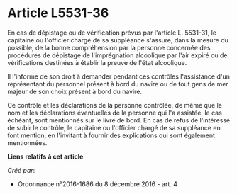 # Article L5531-36

En cas de dépistage ou de vérification prévus par l'article L. 5531-31, le capitaine ou l'officier chargé de sa suppléance
s'assure, dans la mesure du possible, de la bonne compréhension par la personne concernée des procédures de dépistage de
l'imprégnation alcoolique par l'air expiré ou de vérifications destinées à établir la preuve de l'état alcoolique.

Il l'informe de son droit à demander pendant ces contrôles l'assistance d'un représentant du personnel présent à bord du
navire ou de tout gens de mer majeur de son choix présent à bord du navire.

Ce contrôle et les déclarations de la personne contrôlée, de même que le nom et les déclarations éventuelles de la personne
qui l'a assistée, le cas échéant, sont mentionnés sur le livre de bord. En cas de refus de l'intéressé de subir le contrôle,
le capitaine ou l'officier chargé de sa suppléance en font mention, en l'invitant à fournir des explications qui sont
également mentionnées.

**Liens relatifs à cet article**

_Créé par_:

  - Ordonnance n°2016-1686 du 8 décembre 2016 - art. 4
